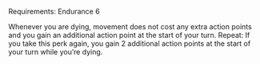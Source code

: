 Requirements: Endurance 6

Whenever you are dying, movement does not cost any extra action points and you gain an additional action point at the start of your turn. Repeat: If you take this perk again, you gain 2 additional action points at the start of your turn while you’re dying.